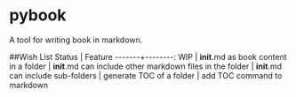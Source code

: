 pybook
======

A tool for writing book in markdown.

##Wish List
Status | Feature
-------+--------:
WIP | __init__.md as book content in a folder
    | __init__.md can include other markdown files in the folder
    | __init__.md can include sub-folders
    | generate TOC of a folder
    | add TOC command to markdown